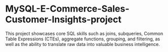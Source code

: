 # MySQL-E-Commerce-Sales-Customer-Insights-project
This project showcases core SQL skills such as joins, subqueries, Common Table Expressions (CTEs), aggregate functions, grouping, and filtering, as well as the ability to translate raw data into valuable business intelligence.
